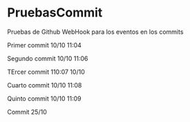 # PruebasCommit
Pruebas de Github WebHook para los eventos en los commits

Primer commit 10/10 11:04

Segundo commit 10/10 11:06

TErcer commit 110:07 10/10

Cuarto commit 10/10 11:08

Quinto commit 10/10 11:09

Commit 25/10 
